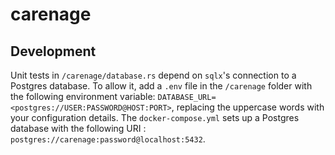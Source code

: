 # carenage


## Development

Unit tests in `/carenage/database.rs` depend on `sqlx`'s connection to a Postgres database. To allow it, add a `.env` file in the `/carenage`
folder with the following environment variable: `DATABASE_URL=<postgres://USER:PASSWORD@HOST:PORT>`, replacing the uppercase words with your
configuration details.
The `docker-compose.yml` sets up a Postgres database with the following URI : `postgres://carenage:password@localhost:5432`.
